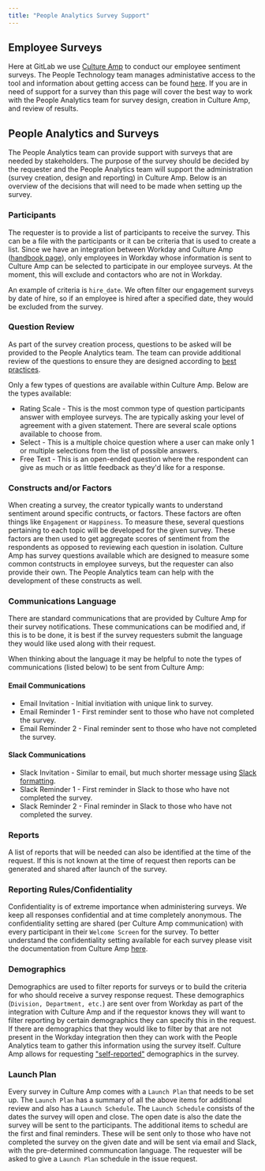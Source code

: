 ```yaml
---
title: "People Analytics Survey Support"
---
```


## Employee Surveys

Here at GitLab we use [Culture Amp](https://www.cultureamp.com/?_gl=1*1gyk1qk*_up*MQ..&gclid=CjwKCAiA1-6sBhAoEiwArqlGPjLjIVfOHjS43kmsU2lBnEd0ad2e5nbZ44fmHE7qVcySj2xWbEyFghoCZ-gQAvD_BwE) to conduct our employee sentiment surveys. The People Technology team manages administative access to the tool and information about getting access can be found [here](/handbook/people-group/#using-culture-amp). If you are in need of support for a survey than this page will cover the best way to work with the People Analytics team for survey design, creation in Culture Amp, and review of results.

## People Analytics and Surveys

The People Analytics team can provide support with surveys that are needed by stakeholders. The purpose of the survey should be decided by the requester and the People Analytics team will support the administration (survey creation, design and reporting) in Culture Amp. Below is an overview of the decisions that will need to be made when setting up the survey.  

### Participants

The requester is to provide a list of participants to receive the survey. This can be a file with the participants or it can be criteria that is used to create a list. Since we have an integration between Workday and Culture Amp ([handbook page](https://handbook.gitlab.com/handbook/people-group/tech-stack-guide-workday/#system-diagrams)), only employees in Workday whose information is sent to Culture Amp can be selected to participate in our employee surveys. At the moment, this will exclude and contactors who are not in Workday.  

An example of criteria is `hire_date`. We often filter our engagement surveys by date of hire, so if an employee is hired after a specified date, they would be excluded from the survey.

### Question Review

As part of the survey creation process, questions to be asked will be provided to the People Analytics team. The team can provide additional review of the questions to ensure they are designed according to [best practices](https://ssw.umich.edu/sites/default/files/documents/events/peg/survey-design.pdf).  

Only a few types of questions are available within Culture Amp. Below are the types available:  

- Rating Scale - This is the most common type of question participants answer with employee surveys. The are typically asking your level of agreement with a given statement. There are several scale options available to choose from.  
- Select - This is a multiple choice question where a user can make only 1 or multiple selections from the list of possible answers.  
- Free Text - This is an open-ended question where the respondent can give as much or as little feedback as they'd like for a response.

### Constructs and/or Factors

When creating a survey, the creator typically wants to understand sentiment around specific contructs, or factors. These factors are often things like `Engagement` or `Happiness`. To measure these, several questions pertaining to each topic will be developed for the given survey. These factors are then used to get aggregate scores of sentiment from the respondents as opposed to reviewing each question in isolation. Culture Amp has survey questions available which are designed to measure some common contstructs in employee surveys, but the requester can also provide their own. The People Analytics team can help with the development of these constructs as well.

### Communications Language

There are standard communications that are provided by Culture Amp for their survey notifications. These communications can be modified and, if this is to be done, it is best if the survey requesters submit the language they would like used along with their request.  

When thinking about the language it may be helpful to note the types of communications (listed below) to be sent from Culture Amp:  

#### Email Communications

- Email Invitation - Initial invitiation with unique link to survey.  
- Email Reminder 1 - First reminder sent to those who have not completed the survey.
- Email Reminder 2 - Final reminder sent to those who have not completed the survey.  

#### Slack Communications

- Slack Invitation - Similar to email, but much shorter message using [Slack formatting](https://api.slack.com/reference/surfaces/formatting).
- Slack Reminder 1 - First reminder in Slack to those who have not completed the survey.  
- Slack Reminder 2 - Final reminder in Slack to those who have not completed the survey.  

### Reports

A list of reports that will be needed can also be identified at the time of the request. If this is not known at the time of request then reports can be generated and shared after launch of the survey.

### Reporting Rules/Confidentiality

Confidentiality is of extreme importance when administering surveys. We keep all responses confidential and at time completely anonymous. The confidentiality setting are shared (per Culture Amp communication) with every participant in their `Welcome Screen` for the survey. To better understand the confidentiality setting available for each survey please visit the documentation from Culture Amp [here](https://support.cultureamp.com/en/articles/7048386-confidentiality-protections-in-reporting).

### Demographics

Demographics are used to filter reports for surveys or to build the criteria for who should receive a survey response request. These demographics (`Division, Department, etc.`) are sent over from Workday as part of the integration with Culture Amp and if the requestor knows they will want to filter reporting by certain demographics they can specify this in the request. If there are demographics that they would like to filter by that are not present in the Workday integration then they can work with the People Analytics team to gather this information using the survey itself. Culture Amp allows for requesting ["self-reported"](https://support.cultureamp.com/en/articles/7048570-include-additional-self-report-demographics-in-a-survey) demographics in the survey.

### Launch Plan

Every survey in Culture Amp comes with a `Launch Plan` that needs to be set up. The `Launch Plan` has a summary of all the above items for additional review and also has a `Launch Schedule`. The `Launch Schedule` consists of the dates the survey will open and close. The open date is also the date the survey will be sent to the participants. The additional items to schedul are the first and final reminders. These will be sent only to those who have not completed the survey on the given date and will be sent via email and Slack, with the pre-determined communcation language. The requester will be asked to give a `Launch Plan` schedule in the issue request.  
